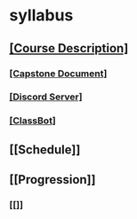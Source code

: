 # syllabus

## [[Course Description]](course-description.md)
### [[Capstone Document]](capstone-document.md)
### [[Discord Server]](discord-server.md)
### [[ClassBot]](classbot.md)

## [[Schedule]]

## [[Progression]]
### [[]]

 
 